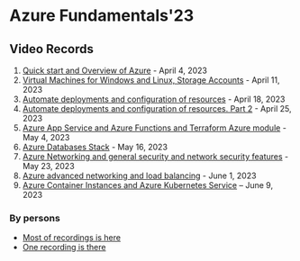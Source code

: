 # Azure Fundamentals'23

## Video Records

1. [Quick start and Overview of Azure](https://capgemini-my.sharepoint.com/:v:/r/personal/roman_skalish_capgemini_com/Documents/Recordings/Azure%20Fundamentals%20-%20Quick%20start%20and%20Overview%20of%20Azure-20230404_120240-Meeting%20Recording.mp4?csf=1&web=1&e=TFPit4) - April 4, 2023
2. [Virtual Machines for Windows and Linux, Storage Accounts](https://capgemini-my.sharepoint.com/:v:/r/personal/roman_skalish_capgemini_com/Documents/Recordings/Azure%20Fundamentals%20-%20Virtual%20Machines%20for%20Windows%20and%20Linux,%20Storage%20Accounts-20230411_120224-Meeting%20Recording.mp4?csf=1&web=1&e=BQFTKO) - April 11, 2023
3. [Automate deployments and configuration of resources](https://capgemini-my.sharepoint.com/:v:/r/personal/roman_skalish_capgemini_com/Documents/Recordings/Azure%20Fundamentals%20-%20Automate%20deployments%20and%20configuration%20of%20resources-20230418_120224-Meeting%20Recording.mp4?csf=1&web=1&e=0VchZV) - April 18, 2023
4. [Automate deployments and configuration of resources. Part 2](https://capgemini-my.sharepoint.com/:v:/r/personal/roman_skalish_capgemini_com/Documents/Recordings/Azure%20Fundamentals%20-%20Automate%20deployments%20and%20configuration%20of%20resources.%20Part%202-20230425_120236-Meeting%20Recording.mp4?csf=1&web=1&e=yJQc8r) - April 25, 2023
5. [Azure App Service and Azure Functions and Terraform Azure module](https://capgemini-my.sharepoint.com/:v:/r/personal/roman_kachur_capgemini_com/Documents/Recordings/Azure%20Fundamentals%20%E2%80%93%20Azure%20App%20Service%20and%20Azure%20Functions%20and%20%E2%80%A8Terraform%20Azure%20module-20230504_120557-Meeting%20Recording.mp4?csf=1&web=1&e=liFveu) - May 4, 2023
6. [Azure Databases Stack](https://capgemini-my.sharepoint.com/:v:/r/personal/roman_skalish_capgemini_com/Documents/Recordings/Azure%20Fundamentals%20%E2%80%93%20Azure%20Databases%20Stack-20230516_120248-Meeting%20Recording.mp4?csf=1&web=1&e=vHtFdM) - May 16, 2023
7. [Azure Networking and general security and network security features](https://capgemini-my.sharepoint.com/:v:/r/personal/roman_skalish_capgemini_com/Documents/Recordings/Azure%20Fundamentals%20%E2%80%93%20Azure%20Networking%20and%20general%20security%20and%20network%20security%20features-20230523_120208-Meeting%20Recording.mp4?csf=1&web=1&e=k3WLFk) - May 23, 2023
8. [Azure advanced networking and load balancing](https://capgemini-my.sharepoint.com/:v:/r/personal/roman_skalish_capgemini_com/Documents/Recordings/Azure%20Fundamentals%20-%20Azure%20advanced%20networking_and%20load%20balancing-20230601_120234-Meeting%20Recording.mp4?csf=1&web=1&e=viNWf6) - June 1, 2023
9. [Azure Container Instances and Azure Kubernetes Service](https://capgemini-my.sharepoint.com/:v:/p/roman_skalish/ES07EA_U4qFPnDZxn080TbEB6chAbNewstk48pkoUsQ7IA) – June 9, 2023

### By persons

- [Most of recordings is here](https://capgemini-my.sharepoint.com/personal/roman_skalish_capgemini_com/_layouts/15/onedrive.aspx?isAscending=false&FolderCTID=0x0120006A2DACBA0A1F7C419E3A945E82AA765E&id=%2Fpersonal%2Froman%5Fskalish%5Fcapgemini%5Fcom%2FDocuments%2FRecordings&sortField=Modified&view=0)
- [One recording is there](https://capgemini-my.sharepoint.com/personal/roman_kachur_capgemini_com/_layouts/15/onedrive.aspx?id=%2Fpersonal%2Froman%5Fkachur%5Fcapgemini%5Fcom%2FDocuments%2FRecordings&FolderCTID=0x012000A9B2572C66511244B00991E51108EA38&view=0)
